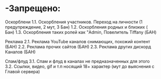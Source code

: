# -Запрещено:

 Оскорблени
 1.1. Оскорбления участников. Переход на личности (1 предупреждение, 2 мут, 3 Бан)
 1.2. Оскорбления родных и близких ( Бан)
 1.3. Оскорбления таких ролей как "Admin, Повелитель Tiffany (БАН)

 Реклама
 2.1. Реклама YouTube каналов снимающих, похожий контент (БАН)
 2.2. Реклама прочих сайтов (БАН)
 2.3. Реклама других дискорд Каналов (БАН)

 Спам/флуд
 3.1. Спам и флуд в каналах не предназначенных для этого
 3.2. Ссылки, видео, gif и т.п носящий 18+ характер (мут до выяснения с Главой сервера) 
